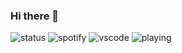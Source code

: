 ### Hi there 👋

![status](https://discord-to-github-status.herokuapp.com/status/217963862245244928)
![spotify](https://discord-to-github-status.herokuapp.com/spotify/217963862245244928)
![vscode](https://discord-to-github-status.herokuapp.com/vscode/217963862245244928)
![playing](https://discord-to-github-status.herokuapp.com/playing/217963862245244928)
<!--
**lightcoxa/lightcoxa** is a ✨ _special_ ✨ repository because its `README.md` (this file) appears on your GitHub profile.

Here are some ideas to get you started:

- 🔭 I’m currently working on ...
- 🌱 I’m currently learning ...
- 👯 I’m looking to collaborate on ...
- 🤔 I’m looking for help with ...
- 💬 Ask me about ...
- 📫 How to reach me: ...
- 😄 Pronouns: ...
- ⚡ Fun fact: ...
-->
